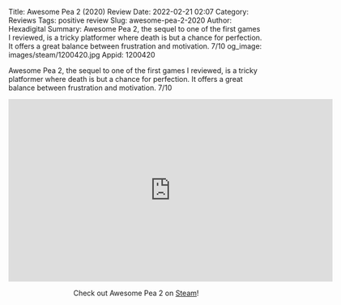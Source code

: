 Title: Awesome Pea 2 (2020) Review
Date: 2022-02-21 02:07
Category: Reviews
Tags: positive review
Slug: awesome-pea-2-2020
Author: Hexadigital
Summary: Awesome Pea 2, the sequel to one of the first games I reviewed, is a tricky platformer where death is but a chance for perfection. It offers a great balance between frustration and motivation. 7/10
og_image: images/steam/1200420.jpg
Appid: 1200420

Awesome Pea 2, the sequel to one of the first games I reviewed, is a tricky platformer where death is but a chance for perfection. It offers a great balance between frustration and motivation. 7/10

<center><iframe src="https://www.youtube.com/embed/6mAox5A9ngc?feature=oembed" allow="accelerometer; autoplay; encrypted-media; gyroscope; picture-in-picture" width="640" height="360" frameborder="0"></iframe>

Check out Awesome Pea 2 on [Steam](https://store.steampowered.com/app/1200420/?curator_clanid=34633900)!</center>

